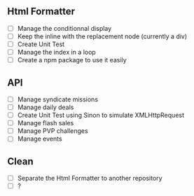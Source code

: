 ## Html Formatter

- [ ] Manage the conditionnal display
- [ ] Keep the inline with the replacement node (currently a div)
- [ ] Create Unit Test
- [ ] Manage the index in a loop
- [ ] Create a npm package to use it easily

## API

- [ ] Manage syndicate missions
- [ ] Manage daily deals
- [ ] Create Unit Test using Sinon to simulate XMLHttpRequest
- [ ] Manage flash sales
- [ ] Manage PVP challenges
- [ ] Manage events

## Clean

- [ ] Separate the Html Formatter to another repository
- [ ] ?

